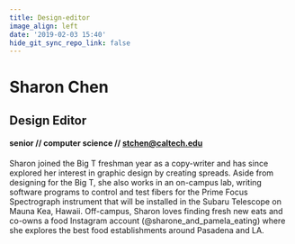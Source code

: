 ```yaml
---
title: Design-editor
image_align: left
date: '2019-02-03 15:40'
hide_git_sync_repo_link: false
---
```


# Sharon Chen
## Design Editor
#### senior // computer science // [stchen@caltech.edu](mailto:stchen@caltech.edu)

Sharon joined the Big T freshman year as a copy-writer and has since explored her interest in graphic design by creating spreads. Aside from designing for the Big T, she also works in an on-campus lab, writing software programs to control and test fibers for the Prime Focus Spectrograph instrument that will be installed in the Subaru Telescope on Mauna Kea, Hawaii. Off-campus, Sharon loves finding fresh new eats and co-owns a food Instagram account (@sharone_and_pamela_eating) where she explores the best food establishments around Pasadena and LA.